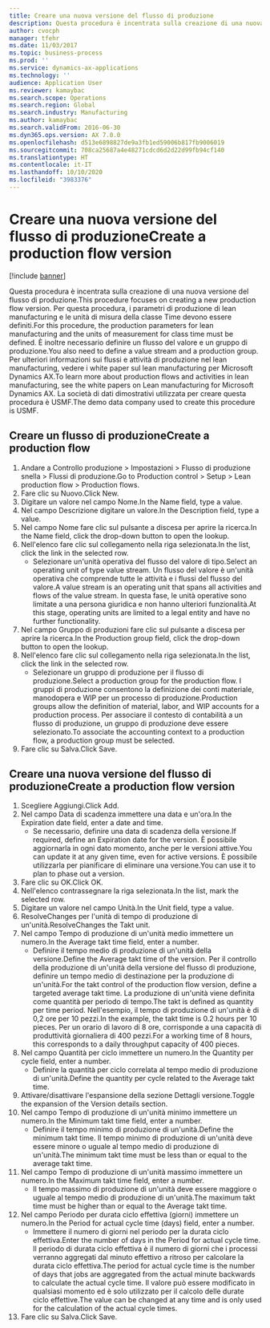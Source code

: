 ```yaml
---
title: Creare una nuova versione del flusso di produzione
description: Questa procedura è incentrata sulla creazione di una nuova versione del flusso di produzione.
author: cvocph
manager: tfehr
ms.date: 11/03/2017
ms.topic: business-process
ms.prod: ''
ms.service: dynamics-ax-applications
ms.technology: ''
audience: Application User
ms.reviewer: kamaybac
ms.search.scope: Operations
ms.search.region: Global
ms.search.industry: Manufacturing
ms.author: kamaybac
ms.search.validFrom: 2016-06-30
ms.dyn365.ops.version: AX 7.0.0
ms.openlocfilehash: d513e6898827de9a3fb1ed59006b817fb9006019
ms.sourcegitcommit: 708ca25687a4e48271cdcd6d2d22d99fb94cf140
ms.translationtype: HT
ms.contentlocale: it-IT
ms.lasthandoff: 10/10/2020
ms.locfileid: "3983376"
---
```

# <a name="create-a-production-flow-version"></a><span data-ttu-id="ca15c-103">Creare una nuova versione del flusso di produzione</span><span class="sxs-lookup"><span data-stu-id="ca15c-103">Create a production flow version</span></span>

[!include [banner](../../includes/banner.md)]

<span data-ttu-id="ca15c-104">Questa procedura è incentrata sulla creazione di una nuova versione del flusso di produzione.</span><span class="sxs-lookup"><span data-stu-id="ca15c-104">This procedure focuses on creating a new production flow version.</span></span> <span data-ttu-id="ca15c-105">Per questa procedura, i parametri di produzione di lean manufacturing e le unità di misura della classe Time devono essere definiti.</span><span class="sxs-lookup"><span data-stu-id="ca15c-105">For this procedure, the production parameters for lean manufacturing and the units of measurement for class time must be defined.</span></span> <span data-ttu-id="ca15c-106">È inoltre necessario definire un flusso del valore e un gruppo di produzione.</span><span class="sxs-lookup"><span data-stu-id="ca15c-106">You also need to define a value stream and a production group.</span></span> <span data-ttu-id="ca15c-107">Per ulteriori informazioni sui flussi e attività di produzione nel lean manufacturing, vedere i white paper sul lean manufacturing per Microsoft Dynamics AX.</span><span class="sxs-lookup"><span data-stu-id="ca15c-107">To learn more about production flows and activities in lean manufacturing, see the white papers on Lean manufacturing for Microsoft Dynamics AX.</span></span> <span data-ttu-id="ca15c-108">La società di dati dimostrativi utilizzata per creare questa procedura è USMF.</span><span class="sxs-lookup"><span data-stu-id="ca15c-108">The demo data company used to create this procedure is USMF.</span></span>


## <a name="create-a-production-flow"></a><span data-ttu-id="ca15c-109">Creare un flusso di produzione</span><span class="sxs-lookup"><span data-stu-id="ca15c-109">Create a production flow</span></span>
1. <span data-ttu-id="ca15c-110">Andare a Controllo produzione > Impostazioni > Flusso di produzione snella > Flussi di produzione.</span><span class="sxs-lookup"><span data-stu-id="ca15c-110">Go to Production control > Setup > Lean production flow > Production flows.</span></span>
2. <span data-ttu-id="ca15c-111">Fare clic su Nuovo.</span><span class="sxs-lookup"><span data-stu-id="ca15c-111">Click New.</span></span>
3. <span data-ttu-id="ca15c-112">Digitare un valore nel campo Nome.</span><span class="sxs-lookup"><span data-stu-id="ca15c-112">In the Name field, type a value.</span></span>
4. <span data-ttu-id="ca15c-113">Nel campo Descrizione digitare un valore.</span><span class="sxs-lookup"><span data-stu-id="ca15c-113">In the Description field, type a value.</span></span>
5. <span data-ttu-id="ca15c-114">Nel campo Nome fare clic sul pulsante a discesa per aprire la ricerca.</span><span class="sxs-lookup"><span data-stu-id="ca15c-114">In the Name field, click the drop-down button to open the lookup.</span></span>
6. <span data-ttu-id="ca15c-115">Nell'elenco fare clic sul collegamento nella riga selezionata.</span><span class="sxs-lookup"><span data-stu-id="ca15c-115">In the list, click the link in the selected row.</span></span>
    * <span data-ttu-id="ca15c-116">Selezionare un'unità operativa del flusso del valore di tipo.</span><span class="sxs-lookup"><span data-stu-id="ca15c-116">Select an operating unit of type value stream.</span></span> <span data-ttu-id="ca15c-117">Un flusso del valore è un'unità operativa che comprende tutte le attività e i flussi del flusso del valore.</span><span class="sxs-lookup"><span data-stu-id="ca15c-117">A value stream is an operating unit that spans all activities and flows of the value stream.</span></span> <span data-ttu-id="ca15c-118">In questa fase, le unità operative sono limitate a una persona giuridica e non hanno ulteriori funzionalità.</span><span class="sxs-lookup"><span data-stu-id="ca15c-118">At this stage, operating units are limited to a legal entity and have no further functionality.</span></span>  
7. <span data-ttu-id="ca15c-119">Nel campo Gruppo di produzioni fare clic sul pulsante a discesa per aprire la ricerca.</span><span class="sxs-lookup"><span data-stu-id="ca15c-119">In the Production group field, click the drop-down button to open the lookup.</span></span>
8. <span data-ttu-id="ca15c-120">Nell'elenco fare clic sul collegamento nella riga selezionata.</span><span class="sxs-lookup"><span data-stu-id="ca15c-120">In the list, click the link in the selected row.</span></span>
    * <span data-ttu-id="ca15c-121">Selezionare un gruppo di produzione per il flusso di produzione.</span><span class="sxs-lookup"><span data-stu-id="ca15c-121">Select a production group for the production flow.</span></span> <span data-ttu-id="ca15c-122">I gruppi di produzione consentono la definizione dei conti materiale, manodopera e WIP per un processo di produzione.</span><span class="sxs-lookup"><span data-stu-id="ca15c-122">Production groups allow the definition of material, labor, and WIP accounts for a production process.</span></span> <span data-ttu-id="ca15c-123">Per associare il contesto di contabilità a un flusso di produzione, un gruppo di produzione deve essere selezionato.</span><span class="sxs-lookup"><span data-stu-id="ca15c-123">To associate the accounting context to a production flow, a production group must be selected.</span></span>  
9. <span data-ttu-id="ca15c-124">Fare clic su Salva.</span><span class="sxs-lookup"><span data-stu-id="ca15c-124">Click Save.</span></span>

## <a name="create-a-production-flow-version"></a><span data-ttu-id="ca15c-125">Creare una nuova versione del flusso di produzione</span><span class="sxs-lookup"><span data-stu-id="ca15c-125">Create a production flow version</span></span>
1. <span data-ttu-id="ca15c-126">Scegliere Aggiungi.</span><span class="sxs-lookup"><span data-stu-id="ca15c-126">Click Add.</span></span>
2. <span data-ttu-id="ca15c-127">Nel campo Data di scadenza immettere una data e un'ora.</span><span class="sxs-lookup"><span data-stu-id="ca15c-127">In the Expiration date field, enter a date and time.</span></span>
    * <span data-ttu-id="ca15c-128">Se necessario, definire una data di scadenza della versione.</span><span class="sxs-lookup"><span data-stu-id="ca15c-128">If required, define an Expiration date for the version.</span></span> <span data-ttu-id="ca15c-129">È possibile aggiornarla in ogni dato momento, anche per le versioni attive.</span><span class="sxs-lookup"><span data-stu-id="ca15c-129">You can update it at any given time, even for active versions.</span></span> <span data-ttu-id="ca15c-130">È possibile utilizzarla per pianificare di eliminare una versione.</span><span class="sxs-lookup"><span data-stu-id="ca15c-130">You can use it to plan to phase out a version.</span></span>  
3. <span data-ttu-id="ca15c-131">Fare clic su OK.</span><span class="sxs-lookup"><span data-stu-id="ca15c-131">Click OK.</span></span>
4. <span data-ttu-id="ca15c-132">Nell'elenco contrassegnare la riga selezionata.</span><span class="sxs-lookup"><span data-stu-id="ca15c-132">In the list, mark the selected row.</span></span>
5. <span data-ttu-id="ca15c-133">Digitare un valore nel campo Unità.</span><span class="sxs-lookup"><span data-stu-id="ca15c-133">In the Unit field, type a value.</span></span>
6. <span data-ttu-id="ca15c-134">ResolveChanges per l'unità di tempo di produzione di un'unità.</span><span class="sxs-lookup"><span data-stu-id="ca15c-134">ResolveChanges the Takt unit.</span></span>
7. <span data-ttu-id="ca15c-135">Nel campo Tempo di produzione di un'unità medio immettere un numero.</span><span class="sxs-lookup"><span data-stu-id="ca15c-135">In the Average takt time field, enter a number.</span></span>
    * <span data-ttu-id="ca15c-136">Definire il tempo medio di produzione di un'unità della versione.</span><span class="sxs-lookup"><span data-stu-id="ca15c-136">Define the Average takt time of the version.</span></span> <span data-ttu-id="ca15c-137">Per il controllo della produzione di un'unità della versione del flusso di produzione, definire un tempo medio di destinazione per la produzione di un'unità.</span><span class="sxs-lookup"><span data-stu-id="ca15c-137">For the takt control of the production flow version, define a targeted average takt time.</span></span> <span data-ttu-id="ca15c-138">La produzione di un'unità viene definita come quantità per periodo di tempo.</span><span class="sxs-lookup"><span data-stu-id="ca15c-138">The takt is defined as quantity per time period.</span></span> <span data-ttu-id="ca15c-139">Nell'esempio, il tempo di produzione di un'unità è di 0,2 ore per 10 pezzi.</span><span class="sxs-lookup"><span data-stu-id="ca15c-139">In the example, the takt time is 0.2 hours per 10 pieces.</span></span> <span data-ttu-id="ca15c-140">Per un orario di lavoro di 8 ore, corrisponde a una capacità di produttività giornaliera di 400 pezzi.</span><span class="sxs-lookup"><span data-stu-id="ca15c-140">For a working time of 8 hours, this corresponds to a daily throughput capacity of 400 pieces.</span></span>  
8. <span data-ttu-id="ca15c-141">Nel campo Quantità per ciclo immettere un numero.</span><span class="sxs-lookup"><span data-stu-id="ca15c-141">In the Quantity per cycle field, enter a number.</span></span>
    * <span data-ttu-id="ca15c-142">Definire la quantità per ciclo correlata al tempo medio di produzione di un'unità.</span><span class="sxs-lookup"><span data-stu-id="ca15c-142">Define the quantity per cycle related to the Average takt time.</span></span>  
9. <span data-ttu-id="ca15c-143">Attivare/disattivare l'espansione della sezione Dettagli versione.</span><span class="sxs-lookup"><span data-stu-id="ca15c-143">Toggle the expansion of the Version details section.</span></span>
10. <span data-ttu-id="ca15c-144">Nel campo Tempo di produzione di un'unità minimo immettere un numero.</span><span class="sxs-lookup"><span data-stu-id="ca15c-144">In the Minimum takt time field, enter a number.</span></span>
    * <span data-ttu-id="ca15c-145">Definire il tempo minimo di produzione di un'unità.</span><span class="sxs-lookup"><span data-stu-id="ca15c-145">Define the minimum takt time.</span></span> <span data-ttu-id="ca15c-146">Il tempo minimo di produzione di un'unità deve essere minore o uguale al tempo medio di produzione di un'unità.</span><span class="sxs-lookup"><span data-stu-id="ca15c-146">The minimum takt time must be less than or equal to the average takt time.</span></span>  
11. <span data-ttu-id="ca15c-147">Nel campo Tempo di produzione di un'unità massimo immettere un numero.</span><span class="sxs-lookup"><span data-stu-id="ca15c-147">In the Maximum takt time field, enter a number.</span></span>
    * <span data-ttu-id="ca15c-148">Il tempo massimo di produzione di un'unità deve essere maggiore o uguale al tempo medio di produzione di un'unità.</span><span class="sxs-lookup"><span data-stu-id="ca15c-148">The maximum takt time must be higher than or equal to the Average takt time.</span></span>  
12. <span data-ttu-id="ca15c-149">Nel campo Periodo per durata ciclo effettiva (giorni) immettere un numero.</span><span class="sxs-lookup"><span data-stu-id="ca15c-149">In the Period for actual cycle time (days) field, enter a number.</span></span>
    * <span data-ttu-id="ca15c-150">Immettere il numero di giorni nel periodo per la durata ciclo effettiva.</span><span class="sxs-lookup"><span data-stu-id="ca15c-150">Enter the number of days in the Period for actual cycle time.</span></span> <span data-ttu-id="ca15c-151">Il periodo di durata ciclo effettiva è il numero di giorni che i processi verranno aggregati dal minuto effettivo a ritroso per calcolare la durata ciclo effettiva.</span><span class="sxs-lookup"><span data-stu-id="ca15c-151">The period for actual cycle time is the number of days that jobs are aggregated from the actual minute backwards to calculate the actual cycle time.</span></span> <span data-ttu-id="ca15c-152">Il valore può essere modificato in qualsiasi momento ed è solo utilizzato per il calcolo delle durate ciclo effettive.</span><span class="sxs-lookup"><span data-stu-id="ca15c-152">The value can be changed at any time and is only used for the calculation of the actual cycle times.</span></span>  
13. <span data-ttu-id="ca15c-153">Fare clic su Salva.</span><span class="sxs-lookup"><span data-stu-id="ca15c-153">Click Save.</span></span>

